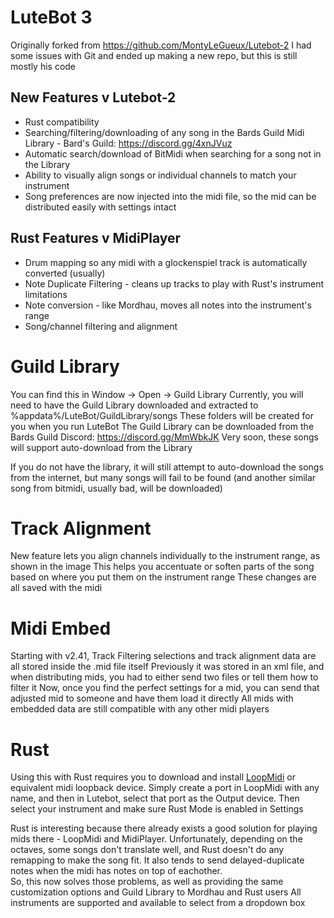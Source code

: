 # LuteBot 3
Originally forked from https://github.com/MontyLeGueux/Lutebot-2
I had some issues with Git and ended up making a new repo, but this is still mostly his code

## New Features v Lutebot-2
* Rust compatibility
* Searching/filtering/downloading of any song in the Bards Guild Midi Library - Bard's Guild: https://discord.gg/4xnJVuz
* Automatic search/download of BitMidi when searching for a song not in the Library
* Ability to visually align songs or individual channels to match your instrument
* Song preferences are now injected into the midi file, so the mid can be distributed easily with settings intact

## Rust Features v MidiPlayer
* Drum mapping so any midi with a glockenspiel track is automatically converted (usually)
* Note Duplicate Filtering - cleans up tracks to play with Rust's instrument limitations
* Note conversion - like Mordhau, moves all notes into the instrument's range
* Song/channel filtering and alignment


# Guild Library
You can find this in Window -> Open -> Guild Library
Currently, you will need to have the Guild Library downloaded and extracted to %appdata%/LuteBot/GuildLibrary/songs
These folders will be created for you when you run LuteBot
The Guild Library can be downloaded from the Bards Guild Discord: https://discord.gg/MmWbkJK
Very soon, these songs will support auto-download from the Library

If you do not have the library, it will still attempt to auto-download the songs from the internet, but many songs will fail to be found (and another similar song from bitmidi, usually bad, will be downloaded)

# Track Alignment
New feature lets you align channels individually to the instrument range, as shown in the image
This helps you accentuate or soften parts of the song based on where you put them on the instrument range
These changes are all saved with the midi

# Midi Embed
Starting with v2.41, Track Filtering selections and track alignment data are all stored inside the .mid file itself
Previously it was stored in an xml file, and when distributing mids, you had to either send two files or tell them how to filter it
Now, once you find the perfect settings for a mid, you can send that adjusted mid to someone and have them load it directly
All mids with embedded data are still compatible with any other midi players

# Rust
Using this with Rust requires you to download and install [LoopMidi](https://www.tobias-erichsen.de/software/loopmidi.html) or equivalent midi loopback device.  Simply create a port in LoopMidi with any name, and then in Lutebot, select that port as the Output device.  Then select your instrument and make sure Rust Mode is enabled in Settings

Rust is interesting because there already exists a good solution for playing mids there - LoopMidi and MidiPlayer.  Unfortunately, depending on the octaves, some songs don't translate well, and Rust doesn't do any remapping to make the song fit.  It also tends to send delayed-duplicate notes when the midi has notes on top of eachother.  
So, this now solves those problems, as well as providing the same customization options and Guild Library to Mordhau and Rust users
All instruments are supported and available to select from a dropdown box
